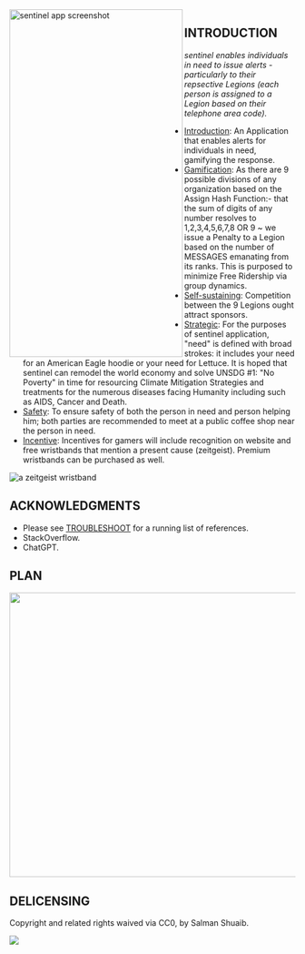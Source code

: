<img src="https://github.com/salmanshuaib/cellnet/blob/main/%2B7_BREAKTHROUGH/applications/sentinel/Screenshot_20230407-234139.png" alt="sentinel app screenshot" align="left" width="305" height="611"> 

## INTRODUCTION
_sentinel enables individuals in need to issue alerts - particularly to their repsective Legions (each person is assigned to a Legion based on their telephone area code)._

- [Introduction](): An Application that enables alerts for individuals in need, gamifying the response.
- [Gamification](): As there are 9 possible divisions of any organization based on the Assign Hash Function:- that the sum of digits of any number resolves to 1,2,3,4,5,6,7,8 OR 9 ~ we issue a Penalty to a Legion based on the number of MESSAGES emanating from its ranks. This is purposed to minimize Free Ridership via group dynamics.
- [Self-sustaining](): Competition between the 9 Legions ought attract sponsors.
- [Strategic](): For the purposes of sentinel application, "need" is defined with broad strokes: it includes your need for an American Eagle hoodie or your need for Lettuce. It is hoped that sentinel can remodel the world economy and solve UNSDG #1: "No Poverty" in time for resourcing Climate Mitigation Strategies and treatments for the numerous diseases facing Humanity including such as AIDS, Cancer and Death.
- [Safety](): To ensure safety of both the person in need and person helping him; both parties are recommended to meet at a public coffee shop near the person in need.
- [Incentive](): Incentives for gamers will include recognition on website and free wristbands that mention a present cause (zeitgeist). Premium wristbands can be purchased as well.
<img src="https://github.com/salmanshuaib/sentinel/blob/main/%2B5_PILOTING/FE%20Wristband%20Zeitgeist%20-%209%20UKRAINE.png" alt="a zeitgeist wristband">


## ACKNOWLEDGMENTS 
+ Please see [TROUBLESHOOT](https://github.com/salmanshuaib/sentinel/tree/main/%2B2_TROUBLESHOOT) for a running list of references.
+ StackOverflow.
+ ChatGPT.

## PLAN
<img src="https://github.com/salmanshuaib/cellnet/blob/main/%2B7_BREAKTHROUGH/applications/sentinel/PLAN_sentinel.JPG" width="825" height="500">

## DELICENSING
Copyright and related rights waived via CC0, by Salman Shuaib.

<img src="https://github.com/salmanshuaib/sentinel/blob/main/%2B2_TROUBLESHOOT/CC0.png">
